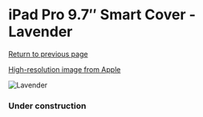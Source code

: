 # iPad Pro 9.7″ Smart Cover - Lavender

[Return to previous page](/ipad_pro97)

[High-resolution image from Apple](https://store.storeimages.cdn-apple.com/8756/as-images.apple.com/is/MM2J2?wid=4500&hei=4500&fmt=png)

<div style="width: 384px"><img src="/everysource/MM2J2.png" alt="Lavender"></div>

### Under construction
